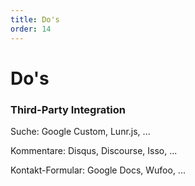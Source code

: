 ```yaml
---
title: Do's
order: 14
---
```


# Do's

### Third-Party Integration

<!-- slide:start -->
Suche: Google Custom, Lunr.js, ...
<!-- slide:end -->

<!-- slide:start -->
Kommentare: Disqus, Discourse, Isso, ...
<!-- slide:end -->

<!-- slide:start -->
Kontakt-Formular: Google Docs, Wufoo, ...
<!-- slide:end -->
